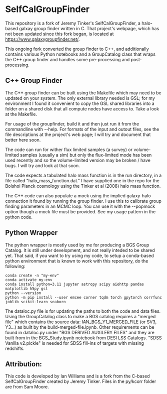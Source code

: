 # SelfCalGroupFinder

This repository is a fork of Jeremy Tinker's SelfCalGroupFinder, a halo-based galxay group finder written in C. That project's webpage, which has not been updated since this fork began, is located at https://www.galaxygroupfinder.net/.

This ongoing fork converted the group finder to C++, and additionally contains various Python notebooks and a GroupCatalog class that wraps the C++ group finder and handles some pre-processing and post-processing. 

## C++ Group Finder
The C++ group finder can be built using the Makefile which may need to be updated on your system. The only external library needed is GSL; for my environment I found it convenient to copy the GSL shared libraries into a folder on a shared disk that all compute nodes have access to. Take a look at the Makefile.

For usage of the groupfinder, build it and then just run it from the commandline with --help. For formats of the input and outout files, see the file descriptions at the project's web page; I will try and document that better here soon.

The code can run for wither flux limited samples (a survey) or volume-limited samples (usually a sim) but only the flux-limited mode has been used recently and so the volume-limited version may be broken / have bugs. I will try and look at that soon.

The code expects a tabulated halo mass function is in the run directory, in a file called "halo_mass_function.dat." I have supplied one in the repo for the Bolshoi Planck cosmology using the Tinker et al (2008) halo mass function.

The C++ code can also populate a mock using the implied galaxy-halo connection it found by running the group finder. I use this to calibrate group finding parameters in an MCMC loop. You can use it with the --popmock option though a mock file must be provided. See my usage pattern in the python code.


## Python Wrapper

The python wrapper is mostly used by me for producing a BGS Group Catalog. It is still under development, and not really inteded to be shared yet. That said, if you want to try using my code, to setup a conda-based python environment that is known to work with this repository, do the following:

```
conda create -n "my-env"
conda activate my-env
conda install python=3.11 jupyter astropy scipy aiohttp pandas matplotlib h5py gsl 
python --version
python -m pip install --user emcee corner tqdm torch gpytorch corrfunc joblib scikit-learn seaborn
```

The dataloc.py file is for updating the paths to both the code and data files. Using the GroupCatalog class to make a BGS catalog requires a "merged file" which contains the source data: IAN_BGS_Y1_MERGED_FILE (or SV3, Y3...) as built by the build-merged-file.ipynb. Other requirements can be found in dataloc.py under "BGS DERIVED AUXILERY FILES" and they are built from in the BGS_Study.ipynb notebook from DESI LSS Catalogs. "SDSS Vanilla v2.pickle" is needed for SDSS fill-ins of targets with missing redshifts.


## Attribution:
This code is developed by Ian Williams and is a fork from the C-based SelfCalGroupFinder created by Jeremy Tinker.
Files in the py/kcorr folder are from Sam Moore.   
